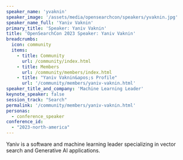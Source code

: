 ```yaml
---
speaker_name: 'yvaknin'
speaker_image: '/assets/media/opensearchcon/speakers/yvaknin.jpg'
speaker_name_full: 'Yaniv Vaknin'
primary_title: 'Speaker: Yaniv Vaknin'
title: 'OpenSearchCon 2023 Speaker: Yaniv Vaknin'
breadcrumbs:
  icon: community
  items:
    - title: Community
      url: /community/index.html
    - title: Members
      url: /community/members/index.html
    - title: "Yaniv Vaknin&apos;s Profile"
      url: '/community/members/yaniv-vaknin.html'
speaker_title_and_company: 'Machine Learning Leader'
keynote_speaker: false
session_track: "Search"
permalink: '/community/members/yaniv-vaknin.html'
personas:
  - conference_speaker
conference_id:
  - "2023-north-america"
---
```

Yaniv is a software and machine learning leader specializing in vector search and Generative AI applications.


